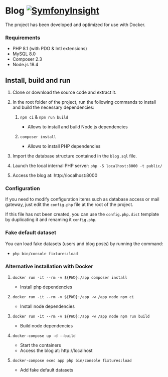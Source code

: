 # Blog [![SymfonyInsight](https://insight.symfony.com/projects/a4b9c445-a35c-4a8f-b74f-e2bd66ca711f/mini.svg)](https://insight.symfony.com/projects/a4b9c445-a35c-4a8f-b74f-e2bd66ca711f)

The project has been developed and optimized for use with Docker.

### Requirements

 * PHP 8.1 (with PDO & Intl extensions)
 * MySQL 8.0
 * Composer 2.3
 * Node.js 18.4

## Install, build and run

 1. Clone or download the source code and extract it.

 2. In the root folder of the project, run the following commands to install and build the necessary dependencies:
    1. `npm ci` & `npm run build`
       * Allows to install and build Node.js dependencies

    2. `composer install`
       * Allows to install PHP dependencies

 3. Import the database structure contained in the `blog.sql` file.

 4. Launch the local internal PHP server: `php -S localhost:8000 -t public/`

 5. Access the blog at: http://localhost:8000

### Configuration

If you need to modify configuration items such as database access or mail gateway, just edit the `config.php` file at the root of the project.

If this file has not been created, you can use the `config.php.dist` template by duplicating it and renaming it `config.php`.

### Fake default dataset

You can load fake datasets (users and blog posts) by running the command:

 * `php bin/console fixtures:load`

### Alternative installation with Docker

 1. `docker run -it --rm -v ${PWD}:/app composer install`
    * Install php dependencies

 2. `docker run -it --rm -v ${PWD}:/app -w /app node npm ci`
    * Install node dependencies

 3. `docker run -it --rm -v ${PWD}:/app -w /app node npm run build`
    * Build node dependencies

 4. `docker-compose up -d --build`
    * Start the containers
    * Access the blog at: http://localhost
 
 5. `docker-compose exec app php bin/console fixtures:load`
    * Add fake default datasets
